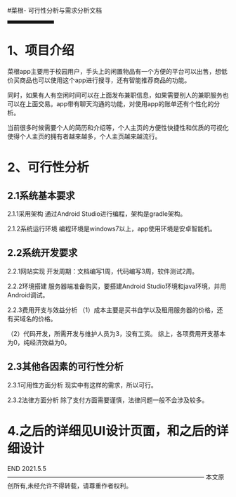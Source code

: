 #菜根- 可行性分析与需求分析文档 





<hr style=" border:solid; width:100px; height:1px;" color=#000000 size=1">

# 1、项目介绍

菜根app主要用于校园用户，手头上的闲置物品有一个方便的平台可以出售，想低价买商品也可以使用这个app进行搜寻，还有智能推荐商品的功能。

同时，如果有人有空闲时间可以在上面发布兼职信息，如果需要别人的兼职服务也可以在上面交易。app带有聊天沟通的功能，对使用app的账单还有个性化的分析。

当前很多时候需要个人的简历和介绍等，个人主页的方便性快捷性和优质的可视化使得个人主页的拥有者越来越多，个人主页越来越流行。



# 2、可行性分析
## 2.1系统基本要求
2.1.1采用架构
通过Android Studio进行编程，架构是gradle架构。


2.1.2系统运行环境 
编程环境是windows7以上，app使用环境是安卓智能机。
  
## 2.2系统开发要求 
2.2.1网站实现 
开发周期：文档编写1周，代码编写3周，软件测试2周。 

2.2.2环境搭建 
服务器端准备购买，要搭建Android Studio环境和java环境，并用Android调试。

2.2.3费用开支与效益分析 
   （1）成本主要是买书自学以及租用服务器的价格，还有买域名的价格。 
   
   （2）代码开发，所需开发与维护人员为3，没有工资。
综上，各项费用开支基本为0，纯经济效益为0。 
  
## 2.3其他各因素的可行性分析 
2.3.1可用性方面分析 
现实中有这样的需求，所以可行。
 
2.3.2法律方面分析 
除了支付方面需要谨慎，法律问题一般不会涉及较多。




# 4.之后的详细见UI设计页面，和之后的详细设计

END
2021.5.5
————————————————————————————————
本文原创所有,未经允许不得转载，请尊重作者权利。
